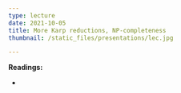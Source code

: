 ```yaml
---
type: lecture
date: 2021-10-05
title: More Karp reductions, NP-completeness
thumbnail: /static_files/presentations/lec.jpg

---
```

**Readings:**
- [//]: # "[Lecture Notes 1, Sections 2.6-3.2](http://cs.gmu.edu/~evgenios/teaching/cs600/automata.pdf)"
